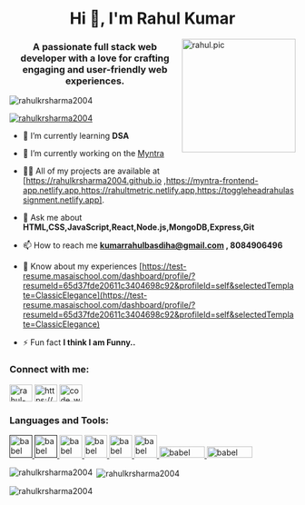 <h1 align="center">Hi 👋, I'm Rahul Kumar</h1>
<img width='200px'align='right' src='https://user-images.githubusercontent.com/55389276/140866485-8fb1c876-9a8f-4d6a-98dc-08c4981eaf70.gif' alt='rahul.pic' />
<h3 align="center" >A passionate full stack web developer with a love for crafting engaging and user-friendly web experiences.</h3>

<p align="left"> <img src="https://komarev.com/ghpvc/?username=rahulkrsharma2004&label=Profile%20views&color=0e75b6&style=flat" alt="rahulkrsharma2004" /> </p>

<p align="left"> <a href="https://github.com/ryo-ma/github-profile-trophy"><img src="https://github-profile-trophy.vercel.app/?username=rahulkrsharma2004" alt="rahulkrsharma2004" /></a> </p>

- 🌱 I’m currently learning **DSA**

- 🤝 I’m currently working on the [Myntra](https://myntra-frontend-app.netlify.app)

- 👨‍💻 All of my projects are available at [https://rahulkrsharma2004.github.io ,https://myntra-frontend-app.netlify.app,https://rahultmetric.netlify.app,https://toggleheadrahulassignment.netlify.app].

- 💬 Ask me about **HTML,CSS,JavaScript,React,Node.js,MongoDB,Express,Git**

- 📫 How to reach me **kumarrahulbasdiha@gmail.com , 8084906496**

- 📄 Know about my experiences [https://test-resume.masaischool.com/dashboard/profile/?resumeId=65d37fde20611c3404698c92&profileId=self&selectedTemplate=ClassicElegance](https://test-resume.masaischool.com/dashboard/profile/?resumeId=65d37fde20611c3404698c92&profileId=self&selectedTemplate=ClassicElegance)

- ⚡ Fun fact **I think I am Funny..**

<h3 align="left">Connect with me:</h3>
<p align="left">
<a href="https://linkedin.com/in/rahul-kumar-35a989280" target="blank"><img align="center" src="https://raw.githubusercontent.com/rahuldkjain/github-profile-readme-generator/master/src/images/icons/Social/linked-in-alt.svg" alt="rahul-kumar-35a989280" height="30" width="40" /></a>
<a href="https://codesandbox.com/https://codesandbox.io/u/rahulkrsharma" target="blank"><img align="center" src="https://raw.githubusercontent.com/rahuldkjain/github-profile-readme-generator/master/src/images/icons/Social/codesandbox.svg" alt="https://codesandbox.io/u/rahulkrsharma" height="30" width="40" /></a>
<a href="https://www.youtube.com/c/code_with_rahul" target="blank"><img align="center" src="https://raw.githubusercontent.com/rahuldkjain/github-profile-readme-generator/master/src/images/icons/Social/youtube.svg" alt="code_with_rahul" height="30" width="40" /></a>
</p>

<h3 align="left">Languages and Tools:</h3>
<p align="left">
  <a href="" target="_blank" rel="noreferrer"> <img src="https://encrypted-tbn0.gstatic.com/images?q=tbn:ANd9GcTyPYu56RXAicGOnKbtvwpqkqXoJKfGWK3Dng&usqp=CAU" alt="babel" width="40" height="40"/> </a> 
  <a href="" target="_blank" rel="noreferrer"> <img src="https://encrypted-tbn0.gstatic.com/images?q=tbn:ANd9GcTXtOxLhL5yLWKZtMCCXCFaPXBxfKJAdeChLw&usqp=CAU" alt="babel" width="40" height="40"/> </a> 
  <a href="https://babeljs.io/" target="_blank" rel="noreferrer"> <img src="https://upload.wikimedia.org/wikipedia/commons/thumb/d/d4/Javascript-shield.svg/1200px-Javascript-shield.svg.png" alt="babel" width="40" height="40"/> </a> 
  <a href="https://babeljs.io/" target="_blank" rel="noreferrer"> <img src="https://cdn.worldvectorlogo.com/logos/react-1.svg" alt="babel" width="40" height="40"/> </a> 
  <a href="https://babeljs.io/" target="_blank" rel="noreferrer"> <img src="https://cdn.icon-icons.com/icons2/2415/PNG/512/mongodb_plain_wordmark_logo_icon_146423.png" alt="babel" width="40" height="40"/> </a> 
  <a href="https://babeljs.io/" target="_blank" rel="noreferrer"> <img src="https://www.svgrepo.com/show/376337/node-js.svg" alt="babel" width="40" height="40"/> </a> 
  <a href="https://babeljs.io/" target="_blank" rel="noreferrer"> <img src="https://cdn.buttercms.com/2q5r816LTo2uE9j7Ntic" alt="babel" width="80" height="20"/> </a> 
  <a href="https://babeljs.io/" target="_blank" rel="noreferrer"> <img src="https://upload.wikimedia.org/wikipedia/commons/thumb/d/db/Npm-logo.svg/2560px-Npm-logo.svg.png" alt="babel" width="80" height="20"/> </a> 
</p>

<p><img align="left" src="https://github-readme-stats.vercel.app/api/top-langs?username=rahulkrsharma2004&show_icons=true&locale=en&layout=compact" alt="rahulkrsharma2004" /></p>

<p>&nbsp;<img align="center" src="https://github-readme-stats.vercel.app/api?username=rahulkrsharma2004&show_icons=true&locale=en" alt="rahulkrsharma2004" /></p>

<p><img align="center" src="https://github-readme-streak-stats.herokuapp.com/?user=rahulkrsharma2004&" alt="rahulkrsharma2004" /></p>
